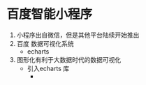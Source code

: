 # 百度智能小程序
1. 小程序出自微信，但是其他平台陆续开始推出
2. 百度 数据可视化系统
    - echarts 
3. 图形化有利于大数据时代的数据可视化
    - 引入echarts 库
        - <chart />